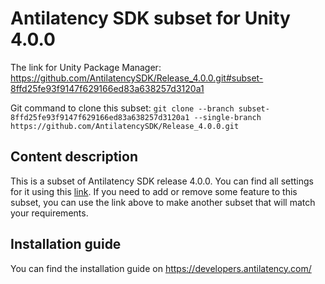 # Antilatency SDK subset for Unity 4.0.0

The link for Unity Package Manager: https://github.com/AntilatencySDK/Release_4.0.0.git#subset-8ffd25fe93f9147f629166ed83a638257d3120a1

Git command to clone this subset: `git clone --branch subset-8ffd25fe93f9147f629166ed83a638257d3120a1 --single-branch https://github.com/AntilatencySDK/Release_4.0.0.git`

## Content description

This is a subset of Antilatency SDK release 4.0.0. You can find all settings for it using this [link](https://developers.antilatency.com/Sdk/Configurator_en.html#{"Libraries":{"AltEnvironmentAdditionalMarkers":true,"AltEnvironmentArbitrary2D":false,"AltEnvironmentHorizontalGrid":false,"AltEnvironmentPillars":true,"AltEnvironmentSelector":true,"AltTracking":true,"Bracer":false,"DeviceNetwork":true,"HardwareExtensionInterface":true,"IllumetryDisplay":true,"RadioMetrics":false,"StereoGlasses":true,"StorageClient":true,"TrackingAlignment":false},"OS":{"Android":{"aar":false},"Linux":{"x86_64":true},"WindowsDesktop":{"x64":true,"x86":true},"WindowsUWP":{"arm64-v8a":true,"armeabi-v7a":true,"x64":true}},"Release":"4.0.0","Target":"Unity","TargetSettings":{"Components":{"AltEnvironmentComponents":false,"AltTrackingComponents":false,"BracerComponents":false,"DeviceNetworkComponents":true,"StorageClientComponents":true},"MathTypes":"UnityEngine.Math","UnityComponents":true,"UnityVersion":"2019.x"}}). If you need to add or remove some feature to this subset, you can use the link above to make another subset that will match your requirements.

## Installation guide

You can find the installation guide on https://developers.antilatency.com/
